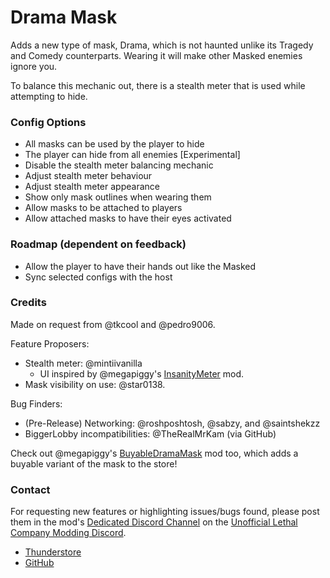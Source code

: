 # Drama Mask

Adds a new type of mask, Drama, which is not haunted unlike its Tragedy and Comedy counterparts.
Wearing it will make other Masked enemies ignore you.

To balance this mechanic out, there is a stealth meter that is used while attempting to hide.

### Config Options
* All masks can be used by the player to hide
* The player can hide from all enemies [Experimental]
* Disable the stealth meter balancing mechanic
* Adjust stealth meter behaviour
* Adjust stealth meter appearance
* Show only mask outlines when wearing them
* Allow masks to be attached to players
* Allow attached masks to have their eyes activated

### Roadmap (dependent on feedback)
* Allow the player to have their hands out like the Masked
* Sync selected configs with the host

### Credits
Made on request from @tkcool and @pedro9006.

Feature Proposers:
* Stealth meter: @mintiivanilla
	* UI inspired by @megapiggy's
	[InsanityMeter](https://thunderstore.io/c/lethal-company/p/MegaPiggy/InsanityMeter/) mod.
* Mask visibility on use: @star0138.

Bug Finders:
* (Pre-Release) Networking: @roshposhtosh, @sabzy, and @saintshekzz
* BiggerLobby incompatibilities: @TheRealMrKam (via GitHub)

Check out @megapiggy's [BuyableDramaMask](https://thunderstore.io/c/lethal-company/p/MegaPiggy/BuyableDramaMask/) mod too,
which adds a buyable variant of the mask to the store!

### Contact
For requesting new features or highlighting issues/bugs found, please post them in the mod's
[Dedicated Discord Channel](https://discord.com/channels/1169792572382773318/1196159046512820344)
on the [Unofficial Lethal Company Modding Discord](https://discord.gg/nYcQFEpXfU).

* [Thunderstore](https://thunderstore.io/c/lethal-company/p/necrowing/DramaMask/)
* [GitHub](https://github.com/Henit3/DramaMask)